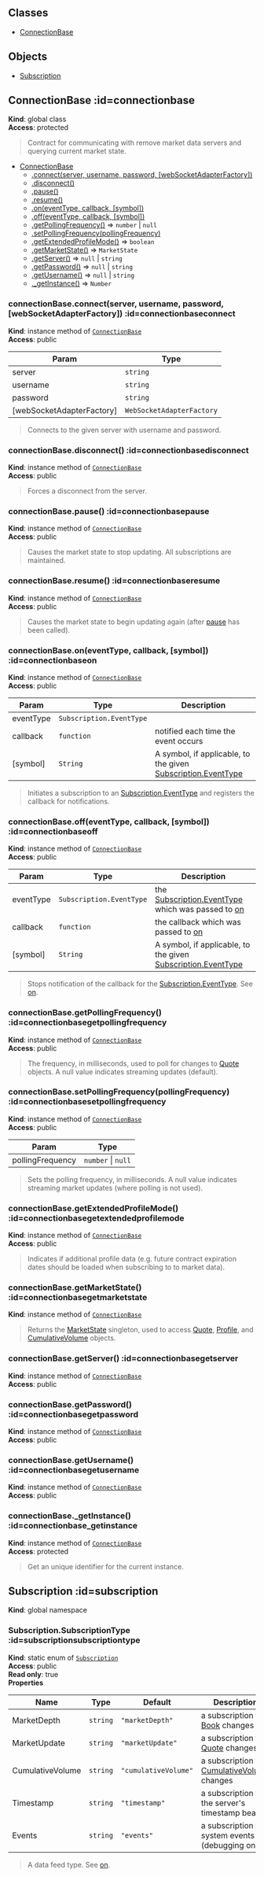## Classes

* [ConnectionBase](#ConnectionBase) 
## Objects

* [Subscription](#Subscription) 
## ConnectionBase :id=connectionbase
**Kind**: global class  
**Access**: protected  
>Contract for communicating with remove market data servers and
querying current market state.


* [ConnectionBase](#ConnectionBase)
    * [.connect(server, username, password, [webSocketAdapterFactory])](#ConnectionBase+connect)
    * [.disconnect()](#ConnectionBase+disconnect)
    * [.pause()](#ConnectionBase+pause)
    * [.resume()](#ConnectionBase+resume)
    * [.on(eventType, callback, [symbol])](#ConnectionBase+on)
    * [.off(eventType, callback, [symbol])](#ConnectionBase+off)
    * [.getPollingFrequency()](#ConnectionBase+getPollingFrequency) ⇒ <code>number</code> \| <code>null</code>
    * [.setPollingFrequency(pollingFrequency)](#ConnectionBase+setPollingFrequency)
    * [.getExtendedProfileMode()](#ConnectionBase+getExtendedProfileMode) ⇒ <code>boolean</code>
    * [.getMarketState()](#ConnectionBase+getMarketState) ⇒ <code>MarketState</code>
    * [.getServer()](#ConnectionBase+getServer) ⇒ <code>null</code> \| <code>string</code>
    * [.getPassword()](#ConnectionBase+getPassword) ⇒ <code>null</code> \| <code>string</code>
    * [.getUsername()](#ConnectionBase+getUsername) ⇒ <code>null</code> \| <code>string</code>
    * [._getInstance()](#ConnectionBase+_getInstance) ⇒ <code>Number</code>

### connectionBase.connect(server, username, password, [webSocketAdapterFactory]) :id=connectionbaseconnect
**Kind**: instance method of [<code>ConnectionBase</code>](#ConnectionBase)  
**Access**: public  

| Param | Type |
| --- | --- |
| server | <code>string</code> | 
| username | <code>string</code> | 
| password | <code>string</code> | 
| [webSocketAdapterFactory] | <code>WebSocketAdapterFactory</code> | 

>Connects to the given server with username and password.

### connectionBase.disconnect() :id=connectionbasedisconnect
**Kind**: instance method of [<code>ConnectionBase</code>](#ConnectionBase)  
**Access**: public  
>Forces a disconnect from the server.

### connectionBase.pause() :id=connectionbasepause
**Kind**: instance method of [<code>ConnectionBase</code>](#ConnectionBase)  
**Access**: public  
>Causes the market state to stop updating. All subscriptions are maintained.

### connectionBase.resume() :id=connectionbaseresume
**Kind**: instance method of [<code>ConnectionBase</code>](#ConnectionBase)  
**Access**: public  
>Causes the market state to begin updating again (after [pause](#ConnectionBase+pause) has been called).

### connectionBase.on(eventType, callback, [symbol]) :id=connectionbaseon
**Kind**: instance method of [<code>ConnectionBase</code>](#ConnectionBase)  
**Access**: public  

| Param | Type | Description |
| --- | --- | --- |
| eventType | <code>Subscription.EventType</code> |  |
| callback | <code>function</code> | notified each time the event occurs |
| [symbol] | <code>String</code> | A symbol, if applicable, to the given [Subscription.EventType](Subscription.EventType) |

>Initiates a subscription to an [Subscription.EventType](Subscription.EventType) and
registers the callback for notifications.

### connectionBase.off(eventType, callback, [symbol]) :id=connectionbaseoff
**Kind**: instance method of [<code>ConnectionBase</code>](#ConnectionBase)  
**Access**: public  

| Param | Type | Description |
| --- | --- | --- |
| eventType | <code>Subscription.EventType</code> | the [Subscription.EventType](Subscription.EventType) which was passed to [on](#ConnectionBase+on) |
| callback | <code>function</code> | the callback which was passed to [on](#ConnectionBase+on) |
| [symbol] | <code>String</code> | A symbol, if applicable, to the given [Subscription.EventType](Subscription.EventType) |

>Stops notification of the callback for the [Subscription.EventType](Subscription.EventType).
See [on](#ConnectionBase+on).

### connectionBase.getPollingFrequency() :id=connectionbasegetpollingfrequency
**Kind**: instance method of [<code>ConnectionBase</code>](#ConnectionBase)  
**Access**: public  
>The frequency, in milliseconds, used to poll for changes to [Quote](Quote)
objects. A null value indicates streaming updates (default).

### connectionBase.setPollingFrequency(pollingFrequency) :id=connectionbasesetpollingfrequency
**Kind**: instance method of [<code>ConnectionBase</code>](#ConnectionBase)  
**Access**: public  

| Param | Type |
| --- | --- |
| pollingFrequency | <code>number</code> \| <code>null</code> | 

>Sets the polling frequency, in milliseconds. A null value indicates
streaming market updates (where polling is not used).

### connectionBase.getExtendedProfileMode() :id=connectionbasegetextendedprofilemode
**Kind**: instance method of [<code>ConnectionBase</code>](#ConnectionBase)  
**Access**: public  
>Indicates if additional profile data (e.g. future contract expiration dates
should be loaded when subscribing to to market data).

### connectionBase.getMarketState() :id=connectionbasegetmarketstate
**Kind**: instance method of [<code>ConnectionBase</code>](#ConnectionBase)  
>Returns the [MarketState](MarketState) singleton, used to access [Quote](Quote), 
[Profile](Profile), and [CumulativeVolume](CumulativeVolume) objects.

### connectionBase.getServer() :id=connectionbasegetserver
**Kind**: instance method of [<code>ConnectionBase</code>](#ConnectionBase)  
**Access**: public  
### connectionBase.getPassword() :id=connectionbasegetpassword
**Kind**: instance method of [<code>ConnectionBase</code>](#ConnectionBase)  
**Access**: public  
### connectionBase.getUsername() :id=connectionbasegetusername
**Kind**: instance method of [<code>ConnectionBase</code>](#ConnectionBase)  
**Access**: public  
### connectionBase.\_getInstance() :id=connectionbase_getinstance
**Kind**: instance method of [<code>ConnectionBase</code>](#ConnectionBase)  
**Access**: protected  
>Get an unique identifier for the current instance.

## Subscription :id=subscription
**Kind**: global namespace  
### Subscription.SubscriptionType :id=subscriptionsubscriptiontype
**Kind**: static enum of [<code>Subscription</code>](#Subscription)  
**Access**: public  
**Read only**: true  
**Properties**

| Name | Type | Default | Description |
| --- | --- | --- | --- |
| MarketDepth | <code>string</code> | <code>&quot;marketDepth&quot;</code> | a subscription to [Book](Book) changes |
| MarketUpdate | <code>string</code> | <code>&quot;marketUpdate&quot;</code> | a subscription to [Quote](Quote) changes |
| CumulativeVolume | <code>string</code> | <code>&quot;cumulativeVolume&quot;</code> | a subscription to [CumulativeVolume](CumulativeVolume) changes |
| Timestamp | <code>string</code> | <code>&quot;timestamp&quot;</code> | a subscription to the server's timestamp beacon |
| Events | <code>string</code> | <code>&quot;events&quot;</code> | a subscription to system events (debugging only) |

>A data feed type. See [on](#ConnectionBase+on).

